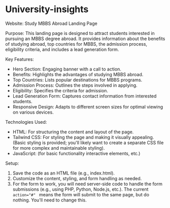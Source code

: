 # University-insights
Website: Study MBBS Abroad Landing Page

Purpose: This landing page is designed to attract students interested in pursuing an MBBS degree abroad. It provides information about the benefits of studying abroad, top countries for MBBS, the admission process, eligibility criteria, and includes a lead generation form.

Key Features:

* Hero Section: Engaging banner with a call to action.
* Benefits: Highlights the advantages of studying MBBS abroad.
* Top Countries: Lists popular destinations for MBBS programs.
* Admission Process: Outlines the steps involved in applying.
* Eligibility: Specifies the criteria for admission.
* Lead Generation Form: Captures contact information from interested students.
* Responsive Design: Adapts to different screen sizes for optimal viewing on various devices.

Technologies Used:

* HTML: For structuring the content and layout of the page.
* Tailwind CSS: For styling the page and making it visually appealing.  (Basic styling is provided; you'll likely want to create a separate CSS file for more complex and maintainable styling).
* JavaScript: (for basic functionality interactive elements, etc.)

Setup:
1. Save the code as an HTML file (e.g., index.html).
2. Customize the content, styling, and form handling as needed.
3. For the form to work, you will need server-side code to handle the form submissions (e.g., using PHP, Python, Node.js, etc.).  The current `action="#" ` means the form will submit to the same page, but do nothing.  You'll need to change this.
